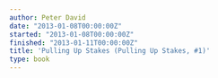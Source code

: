 ```yaml
---
author: Peter David
date: "2013-01-08T00:00:00Z"
started: "2013-01-08T00:00:00Z"
finished: "2013-01-11T00:00:00Z"
title: 'Pulling Up Stakes (Pulling Up Stakes, #1)'
type: book
---
```

